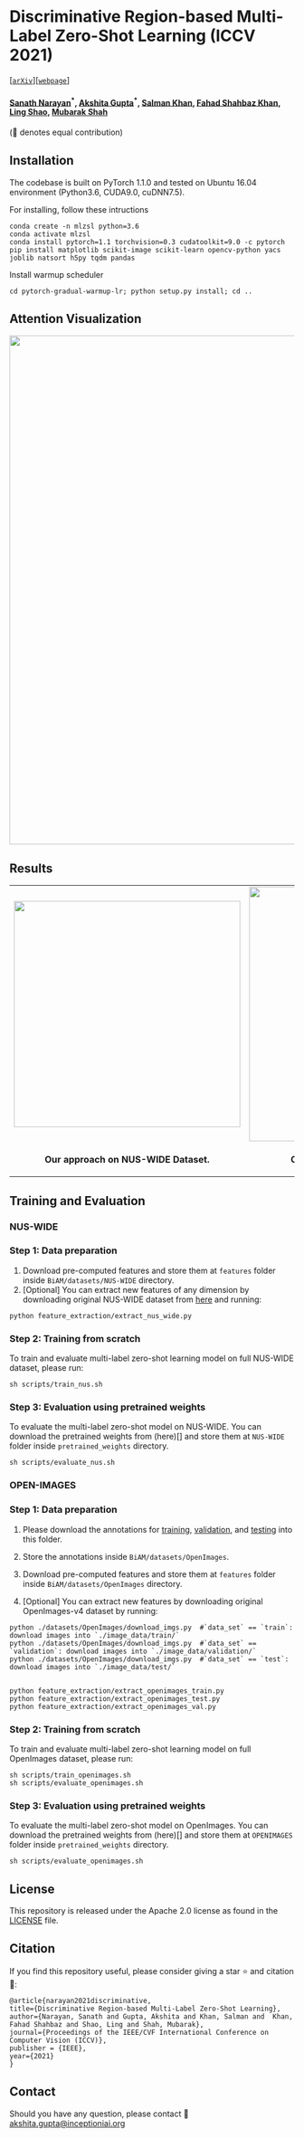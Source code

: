 # Discriminative Region-based Multi-Label Zero-Shot Learning (ICCV 2021)
[[`arXiv`](https://arxiv.org/abs/2104.14294)][[`webpage`](https://akshitac8.github.io/BiAM/)]

#### [Sanath Narayan](https://sites.google.com/view/sanath-narayan)<sup>\*</sup>, [Akshita Gupta](https://akshitac8.github.io/)<sup>\*</sup>, [Salman Khan](https://salman-h-khan.github.io/), [Fahad Shahbaz Khan](https://sites.google.com/view/fahadkhans/home), [Ling Shao](https://scholar.google.com/citations?user=z84rLjoAAAAJ&hl=en), [Mubarak Shah](https://scholar.google.com/citations?user=p8gsO3gAAAAJ&hl=en) ####

(:star2: denotes equal contribution)


## Installation
The codebase is built on PyTorch 1.1.0 and tested on Ubuntu 16.04 environment (Python3.6, CUDA9.0, cuDNN7.5).

For installing, follow these intructions
 
```
conda create -n mlzsl python=3.6
conda activate mlzsl
conda install pytorch=1.1 torchvision=0.3 cudatoolkit=9.0 -c pytorch
pip install matplotlib scikit-image scikit-learn opencv-python yacs joblib natsort h5py tqdm pandas
```
Install warmup scheduler

```
cd pytorch-gradual-warmup-lr; python setup.py install; cd ..

```

## Attention Visualization

<img src = "https://i.imgur.com/7D6Mi9u.png" width="900">

## Results
<table>
  <tr>
    <td> <img src = "https://i.imgur.com/DzhhRH0.png" width="400"> </td>
    <td> <img src = "https://i.imgur.com/B6XWZmR.png" width="450"> </td>
  </tr>
  <tr>
    <td><p align="center"><b>Our approach on NUS-WIDE Dataset.</b></p></td>
    <td><p align="center"><b>Our approach on OpenImages Dataset.</b></p></td>
  </tr>
</table>


## Training and Evaluation

### NUS-WIDE

### Step 1: Data preparation

1) Download pre-computed features and store them at `features` folder inside `BiAM/datasets/NUS-WIDE` directory.
2) [Optional] You can extract new features of any dimension by downloading original NUS-WIDE dataset from [here](https://lms.comp.nus.edu.sg/wp-content/uploads/2019/research/nuswide/NUS-WIDE.html) and running:

```
python feature_extraction/extract_nus_wide.py

```

### Step 2: Training from scratch

To train and evaluate multi-label zero-shot learning model on full NUS-WIDE dataset, please run:

```
sh scripts/train_nus.sh
```

### Step 3: Evaluation using pretrained weights

To evaluate the multi-label zero-shot model on NUS-WIDE. You can download the pretrained weights from (here)[] and store them at `NUS-WIDE` folder inside `pretrained_weights` directory.

```
sh scripts/evaluate_nus.sh
```

### OPEN-IMAGES

### Step 1: Data preparation

1) Please download the annotations for [training](https://storage.googleapis.com/openimages/2018_04/train/train-annotations-human-imagelabels.csv), [validation]( https://storage.googleapis.com/openimages/2018_04/validation/validation-annotations-human-imagelabels.csv), and [testing](https://storage.googleapis.com/openimages/2018_04/test/test-annotations-human-imagelabels.csv) into this folder.

2) Store the annotations inside `BiAM/datasets/OpenImages`.

3) Download pre-computed features and store them at `features` folder inside `BiAM/datasets/OpenImages` directory.

4) [Optional] You can extract new features by downloading original OpenImages-v4 dataset by running:

```
python ./datasets/OpenImages/download_imgs.py  #`data_set` == `train`: download images into `./image_data/train/`
python ./datasets/OpenImages/download_imgs.py  #`data_set` == `validation`: download images into `./image_data/validation/`
python ./datasets/OpenImages/download_imgs.py  #`data_set` == `test`: download images into `./image_data/test/`


python feature_extraction/extract_openimages_train.py
python feature_extraction/extract_openimages_test.py
python feature_extraction/extract_openimages_val.py

```

### Step 2: Training from scratch

To train and evaluate multi-label zero-shot learning model on full OpenImages dataset, please run:

```
sh scripts/train_openimages.sh
sh scripts/evaluate_openimages.sh

```

### Step 3: Evaluation using pretrained weights

To evaluate the multi-label zero-shot model on OpenImages. You can download the pretrained weights from (here)[] and store them at `OPENIMAGES` folder inside `pretrained_weights` directory.

```
sh scripts/evaluate_openimages.sh
```

## License
This repository is released under the Apache 2.0 license as found in the [LICENSE](LICENSE) file.

## Citation
If you find this repository useful, please consider giving a star :star: and citation :confetti_ball::

    @article{narayan2021discriminative,
    title={Discriminative Region-based Multi-Label Zero-Shot Learning},
    author={Narayan, Sanath and Gupta, Akshita and Khan, Salman and  Khan, Fahad Shahbaz and Shao, Ling and Shah, Mubarak},
    journal={Proceedings of the IEEE/CVF International Conference on Computer Vision (ICCV)},
    publisher = {IEEE},
    year={2021}
    }

## Contact
Should you have any question, please contact :e-mail: akshita.gupta@inceptioniai.org
